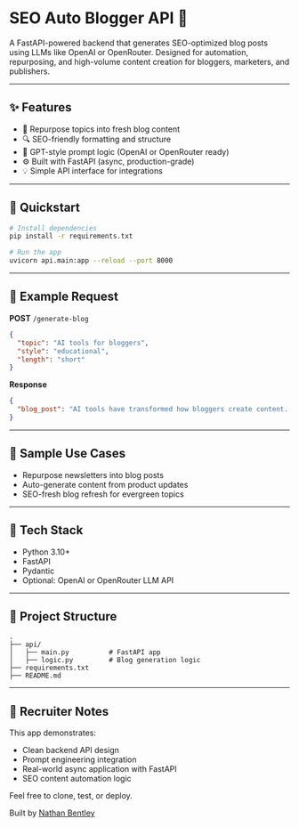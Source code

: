 
# SEO Auto Blogger API 🚀

A FastAPI-powered backend that generates SEO-optimized blog posts using LLMs like OpenAI or OpenRouter. Designed for automation, repurposing, and high-volume content creation for bloggers, marketers, and publishers.

---

## ✨ Features

- 🔁 Repurpose topics into fresh blog content
- 🔍 SEO-friendly formatting and structure
- 🧠 GPT-style prompt logic (OpenAI or OpenRouter ready)
- ⚙️ Built with FastAPI (async, production-grade)
- 💡 Simple API interface for integrations

---

## 🚀 Quickstart

```bash
# Install dependencies
pip install -r requirements.txt

# Run the app
uvicorn api.main:app --reload --port 8000
```

---

## 🔧 Example Request

**POST** `/generate-blog`

```json
{
  "topic": "AI tools for bloggers",
  "style": "educational",
  "length": "short"
}
```

**Response**
```json
{
  "blog_post": "AI tools have transformed how bloggers create content..."
}
```

---

## 🧪 Sample Use Cases

- Repurpose newsletters into blog posts
- Auto-generate content from product updates
- SEO-fresh blog refresh for evergreen topics

---

## 🧠 Tech Stack

- Python 3.10+
- FastAPI
- Pydantic
- Optional: OpenAI or OpenRouter LLM API

---

## 📂 Project Structure

```
.
├── api/
│   ├── main.py          # FastAPI app
│   ├── logic.py         # Blog generation logic
├── requirements.txt
├── README.md
```

---

## 👔 Recruiter Notes

This app demonstrates:
- Clean backend API design
- Prompt engineering integration
- Real-world async application with FastAPI
- SEO content automation logic

Feel free to clone, test, or deploy.

Built by [Nathan Bentley](https://github.com/NateDiesel)
